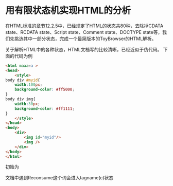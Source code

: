 # 用有限状态机实现HTML的分析

在HTML标准的[章节12.2.5](https://html.spec.whatwg.org/multipage/parsing.html#tokenization)中，已经规定了HTML的状态共80种，去除掉CDATA state、RCDATA state、Script state、Comment state、DOCTYPE state等，我们先挑选其中一部分状态，完成一个最简版本的ToyBrowser的HTML解析。

关于解析HTML中的各种状态，HTML文档写的比较清晰，已经近似于伪代码。
下面的代码为例
```html
<html maaa=a >
<head>
    <style>
body div #myid{
    width:100px;
    background-color: #ff5000;
}
body div img{
    width:30px;
    background-color: #ff1111;
}
    </style>
</head>
<body>
    <div>
        <img id="myid"/>
        <img />
    </div>
</body>
</html>
```
初始为

文档中遇到Reconsume这个词会进入tagname(c)状态